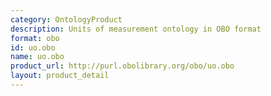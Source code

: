 ```yaml
---
category: OntologyProduct
description: Units of measurement ontology in OBO format
format: obo
id: uo.obo
name: uo.obo
product_url: http://purl.obolibrary.org/obo/uo.obo
layout: product_detail
---
```

